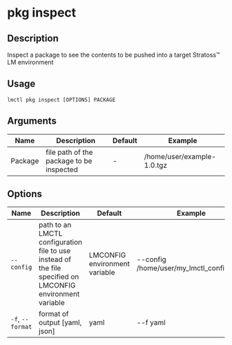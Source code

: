 # pkg inspect

## Description

Inspect a package to see the contents to be pushed into a target Stratoss&trade; LM environment

## Usage

```
lmctl pkg inspect [OPTIONS] PACKAGE
```

## Arguments

| Name        | Description                                                          | Default | Example                    |
| ----------- | -------------------------------------------------------------------- | ------- | -------------------------- |
| Package     | file path of the package to be inspected                                | -       | /home/user/example-1.0.tgz |

## Options

| Name        | Description                                                                                                                          | Default                       | Example                                  |
| ----------- | ------------------------------------------------------------------------------------------------------------------------------------ | ----------------------------- | ---------------------------------------- |
| `--config`  | path to an LMCTL configuration file to use instead of the file specified on LMCONFIG environment variable                            | LMCONFIG environment variable | --config /home/user/my_lmctl_config.yaml |
| `-f`, `--format` | format of output [yaml, json]                                                                                                 | yaml                         | --f yaml                                 |
